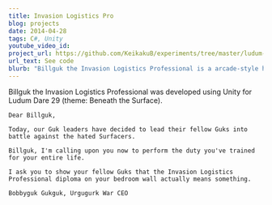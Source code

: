 ```yaml
---
title: Invasion Logistics Pro
blog: projects
date: 2014-04-28
tags: C#, Unity
youtube_video_id:
project_url: https://github.com/KeikakuB/experiments/tree/master/ludum-dare-29
url_text: See code
blurb: "Billguk the Invasion Logistics Professional is a arcade-style highscore game in which you're tasked invasion pods launched from our underground bunkers towards the surface of the Earth while avoiding dangerous zones."
---
```

Billguk the Invasion Logistics Professional was developed using Unity for Ludum Dare 29 (theme: Beneath the Surface).

```
Dear Billguk,

Today, our Guk leaders have decided to lead their fellow Guks into battle against the hated Surfacers.

Billguk, I'm calling upon you now to perform the duty you've trained for your entire life.

I ask you to show your fellow Guks that the Invasion Logistics Professional diploma on your bedroom wall actually means something.

Bobbyguk Gukguk, Urgugurk War CEO
```
